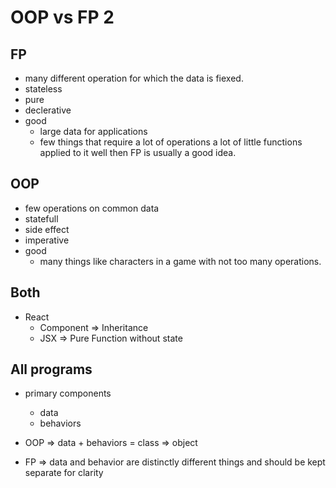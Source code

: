 # OOP vs FP 2

## FP

- many different operation for which the data is fiexed.
- stateless
- pure
- declerative
- good
  - large data for applications
  - few things that require a lot of operations a lot of little functions applied to it well then FP is usually a good idea.

## OOP

- few operations on common data
- statefull
- side effect
- imperative
- good
  - many things like characters in a game with not too many operations.

## Both

- React
  - Component => Inheritance
  - JSX => Pure Function without state

## All programs

- primary components

  - data
  - behaviors

- OOP => data + behaviors = class => object
- FP => data and behavior are distinctly different things and should be kept separate for clarity
